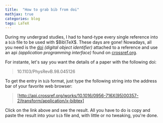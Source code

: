 ```yaml
---
title:  "How to grab bib from doi"
mathjax: true
categories: blog
tags: LaTeX
---
```


During my undergrad studies, I had to hand-type every single reference into a `bib` file to be used with $Bib\TeX$. These days are gone! Nowadays, all you need is the [doi] *(digital object identifier)* attached to a reference and use an api *(application programming interface)* found on [crossref.org].

For instante, let's say you want the details of a paper with the following doi:
> 10.1103/PhysRevB.98.045126

To get the entry in `bib` format, just type the following string into the  address bar of your favorite web browser:
> [http://api.crossref.org/works/10.1016/0956-716X(95)00357-2/transform/application/x-bibtex]

Click on the link above and see the result. All you have to do is copy and paste the result into your `bib` file and, with little or no tweaking, you're done.

[doi]: https://www.doi.org/
[crossref.org]: https://www.crossref.org/
[http://api.crossref.org/works/10.1016/0956-716X(95)00357-2/transform/application/x-bibtex]: http://api.crossref.org/works/10.1103/PhysRevB.98.045126/transform/application/x-bibtex
